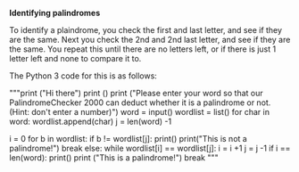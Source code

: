 **Identifying palindromes** 

To identify a plaindrome, you check the first and last letter, and see if they are the same. Next you check the 2nd and 2nd last letter, and see if they are the same.
You repeat this until there are no letters left, or if there is just 1 letter left and none to compare it to.


The Python 3 code for this is as follows:

"""print ("Hi there")
print ()
print ("Please enter your word so that our PalindromeChecker 2000 can deduct whether it is a palindrome or not. (Hint: don't enter a number)")
word = input()
wordlist = list()
for char in word:
	wordlist.append(char)
j = len(word) -1

i = 0
for b in wordlist:
	if b != wordlist[j]:
		print()
		print("This is not a palindrome!")
		break
	else:
		while wordlist[i] == wordlist[j]:
			i = i +1
			j = j -1
			if i == len(word):
				print()
				print ("This is a palindrome!")
			break
				"""
				
    
    
  
  

